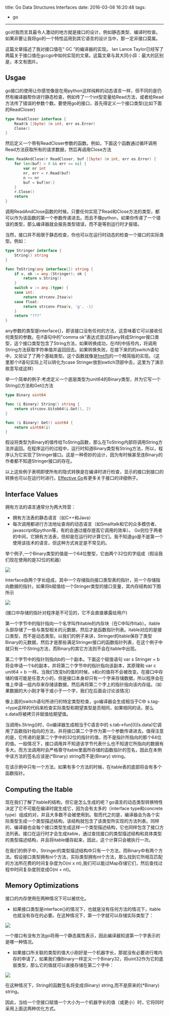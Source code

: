 title: Go Data Structures Interfaces
date: 2016-03-08 16:20:48
tags:
  - go
---
go对我而言其最令人激动的地方就是接口的设计，例如静态类型、编译时检查。如果非要让我将go的一个特性运用到其它语言的设计当中，那一定非接口莫属。

这篇文章描述了我对接口值在“ GC ”的编译器的实现。 Ian Lance Taylor已经写了两篇关于接口值在gccgo中如何实现的文章。这篇文章与其大同小异：最大的区别是，本文有图片。

## **Usgae**

go接口的使用让你感觉像是在用python这样纯粹的动态语言一样，但不同的是仍然有编译器帮你进行静态检查，例如传了一个int型变量给Read方法，或者给Read方法传了错误的参数个数。要使用go的接口，首先得定义一个接口类型(比如下面的ReadCloser)
```go
type ReadCloser interface {
    Read(b []byte) (n int, err os.Error)
    Close()
}
```
然后定义一个带有ReadCloser参数的函数。例如，下面这个函数通过循环调用Read方法获取所有的请求数据，然后再调用Close方法
```go
func ReadAndClose(r ReadCloser, buf []byte) (n int, err os.Error) {
    for len(buf) > 0 && err == nil {
        var nr int
        nr, err = r.Read(buf)
        n += nr
        buf = buf[nr:]
    }
    r.Close()
    return
}
```
调用ReadAndClose函数的时候，只要任何实现了Read和Close方法的类型，都可以作为该函数的第一个参数传递进去。而且不像python，如果你传递了一个错误的类型，那么编译器就会报告类型错误，而不是等到运行时才报错。

当然，接口并不局限于静态检查，你也可以在运行时动态的检查一个接口的实际类型。例如：
```go
type Stringer interface {
    String() string
}

func ToString(any interface{}) string {
    if v, ok := any.(Stringer); ok {
        return v.String()
    }
    switch v := any.(type) {
    case int:
        return strconv.Itoa(v)
    case float:
        return strconv.Ftoa(v, 'g', -1)
    }
    return "???"
}
```
any参数的类型是interface{}，即该接口没有任何的方法，这意味着它可以接收任何类型的参数。在if语句中的"comma ok"表达式尝试将any转成Stringer接口类型，这个接口类型包含了String方法，如果转换成功，在if的中括号内，将调用String方法获取字符串值并返回回去。如果转换失败，在接下来的的switch语句中，又验证了了两个基础类型。这个函数就像是[fmt包](https://golang.org/pkg/fmt/)的一个精简版的实现。（这里那个if语句实际上可以转化为case Stringer放到swtich顶部中去，这里为了演示故意写成这样）

举一个简单的例子:考虑定义一个底层类型为unit64的Binary类型，并为它写一个String()方法和Get()方法
```go
type Binary uint64

func (i Binary) String() string {
    return strconv.Uitob64(i.Get(), 2)
}

func (i Binary) Get() uint64 {
    return uint64(i)
}
```
假设将类型为Binary的值传给ToString函数，那么在ToString内部将调用String方法并返回。在程序运行的过程中，运行时知道Binary类型有String方法，所以，程序认为它实现了Stringer接口。这是一种奇妙的设计，因为有时候甚至连Binary的作者都不知道Stringer接口的存在。

以上这些例子表明即使所有的隐式转换是在编译时进行检查，显示的接口到接口的转换也可以在运行时进行。[Effective Go](https://golang.org/doc/effective_go.html#interfaces)有更多关于接口的详细例子。

## **Interface Values**

拥有方法的语言通常分为两大阵营：
- 拥有方法表的静态语言（如C++和Java）
- 每次调用都进行方法地址查询的动态语言（如Smalltalk和它的众多模仿者、javascript和python等，有的会通过缓存提高它调用的效率）。
Go则位于两者的中间，它拥有方法表，但却是在运行时计算它们。我不知道go是不是第一个使用该技术的语言，但这种方式肯定是不常见的。

举个例子,一个Binary类型的值是一个64位整型，它由两个32位的字组成（假设我们现在使用的是32位的机器）

![](http://7xlovv.com1.z0.glb.clouddn.com/gointer1.png)

Interface由两个字长组成，其中一个存储指向接口类型表的指针，另一个存储指向数据的指针。如果将b赋值给一个Stringer类型的接口变量，其内存结构如下图所示

![](http://7xlovv.com1.z0.glb.clouddn.com/gointer2.png)

(接口中存储的指针对程序是不可见的，它不会直接暴露给用户)

第一个字节中的指针指向一个名字叫作itable的内存块（在C中叫作Itab）。itable头部存储了一些与类型相关的元数据，然后才是函数指针列表。itable对应的是接口类型，而不是动态类型。以我们的例子来讲，Stringer的itable保存了类型Binary的元数据，然后才是那些满足Stringer接口的函数指针列表，在这个例子中就只有一个String方法，而Binary的其它方法则不会在itable中出现。

第二个字节中的指针则指向b的一个副本。下面这个赋值语句 var s Stringer = b 将会申请一个b的副本，并将第二个字节中的指针指向该副本，其原理和 var c unit64 = b 一样。当我们改变b的值的时候，s和c的值将不会被改变。在接口中存储的值可能是任意大小的，但是接口本身却只有一个字来存储数据，所以程序会在堆上申请一组内存来存储该数据，然后再将第二个字上的指针指向该内存组。（如果数据的大小刚才等于或小于一个字，我们在后面会讨论该情况）

像上面的switch语句所进行的特定类型检查，go编译器会生成相当于C中 s.tag->type这样的代码来检查实际类型和期望类型是否相同，如果相同的话，那么s.data将被拷贝并赋值给期望值。

当调用s.String()时，Go编译器生成相当于C语言中的 s.tab->fun\[0\](s.data)它调用了函数指针指向的方法，并将接口第二个字作为第一个参数传递进去。值得注意的是，它传递的是第二个字中的32位的指针的值，而不是指针所指向的那个64位的值。一般情况下，接口调用并不知道该字节代表什么也不知道它所指向的数据有多大。而方法调用时会严格尊守itable里面所存储的函数指针的签名，因此在本例中该方法的签名应该是(*Binary) string而不是(Binary) string。

在该示例中只有一个方法，如果有多个方法的时候，在itable表的底部将会有多个函数指针。

## **Computing the Itable**

现在我们了解了itable的结构，但它是怎么生成的呢？go语言的动态类型转换特性决定了它不可能在编译时就生成它，因为会有太多的（interface type和concrete type）组成的对，并且大多数不会被使用到。取而代之的是，编译器会为各个实际类型生成一个类型描述结构，该结构就包含了该类型所实现的方法列表。同样的，编译器也会每个接口类型生成这样一个类型描述结构，它也同样包含了接口方法列表。接口在运行时才会生成itable，通过查找接口的类型描述结构和具体类型的类型描述结构，并且将itable缓存起来，因此，这个计算只会被执行一次。

在我们的例子中，Stringer的类型描述结构中只有一个方法，而Binary中有两个方法。假设接口类型拥有ni个方法，实际类型拥有nt个方法，那么找到它所相互匹配的方法所花费的时间复杂度为O(ni x nt),我们可以能过Map存储它们，然后查找过程中时间复杂度则变成O(ni + nt)。

## **Memory Optimizations**

接口的内存使用在两种情况下可以被优化。

- 如果接口类型是interface{}的情况下，也就是没有任何方法的情况下，itable也就没有存在的必要。在这种情况下，第一个字就可以存储实际类型了：

![](http://7xlovv.com1.z0.glb.clouddn.com/gointer3.png)

一个接口有没有方法go将用一个静态属性表示，因此编译器知道第一个字表示的是哪一种情况。

- 如果接口所关联的类型的值大小刚好是一个机器字长，那就没有必要进行堆内存的申请了。如果我们像Binary一样定义一个Binary32，将uint32作为它的底层类型，那么它的值就可以直接存储在第二个字中：

![](http://7xlovv.com1.z0.glb.clouddn.com/gointer4.png)

在这种情况下，String的函数签名将变成(Binary) string,而不是原来的(*Binary) string。

因此，当给一个空接口赋值一个大小为一个机器字长的值（或更小）时，它将同时采用上面这两种优化方式。